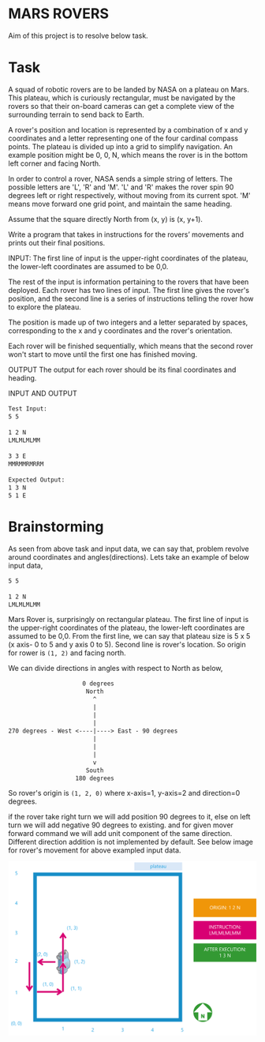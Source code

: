 # MARS ROVERS 
Aim of this project is to resolve below task.

# Task
A squad of robotic rovers are to be landed by NASA on a plateau on Mars. This plateau, which is curiously rectangular, must be navigated by the rovers so that their on-board cameras can get a complete view of the surrounding terrain to send back to Earth. 
 
A rover's position and location is represented by a combination of x and y coordinates and a letter representing one of the four cardinal compass points. The plateau is divided up into a grid to simplify navigation. An example position might be 0, 0, N, which means the rover is in the bottom left corner and facing North. 
 
In order to control a rover, NASA sends a simple string of letters. The possible letters are 'L', 'R' and 'M'. 'L' and 'R' makes the rover spin 90 degrees left or right respectively, without moving from its current spot. 'M' means move forward one grid point, and maintain the same heading. 
 
Assume that the square directly North from (x, y) is (x, y+1). 
 
Write a program that takes in instructions for the rovers’ movements and prints out their final positions. 
 
INPUT: The first line of input is the upper-right coordinates of the plateau, the lower-left coordinates are assumed to be 0,0. 
 
The rest of the input is information pertaining to the rovers that have been deployed. Each rover has two lines of input. The first line gives the rover's position, and the second line is a series of instructions telling the rover how to explore the plateau. 
 
The position is made up of two integers and a letter separated by spaces, corresponding to the x and y coordinates and the rover's orientation. 
 
Each rover will be finished sequentially, which means that the second rover won't start to move until the first one has finished moving. 
 
OUTPUT The output for each rover should be its final coordinates and heading. 
 
INPUT AND OUTPUT 
 
``` text
Test Input:
5 5

1 2 N
LMLMLMLMM

3 3 E
MMRMMRMRRM
 
Expected Output:
1 3 N
5 1 E
```

# Brainstorming

As seen from above task and input data, we can say that, problem revolve around coordinates and angles(directions). Lets take an example of below input data,

``` text
5 5

1 2 N
LMLMLMLMM
```

Mars Rover is, surprisingly on rectangular plateau. The first line of input is the upper-right coordinates of the plateau, the lower-left coordinates are assumed to be 0,0.
From the first line, we can say that plateau size is 5 x 5 (x axis- 0 to 5 and y axis 0 to 5). Second line is rover's location. So origin for rower is `(1, 2)` and facing north.

We can divide directions in angles with respect to North as below,
``` text
                     0 degrees
                      North
                        ^
                        |
                        |
                        |
270 degrees - West <----|----> East - 90 degrees
                        |
                        |
                        |
                        v
                      South
                   180 degrees
```

So rover's origin is `(1, 2, 0)` where x-axis=1, y-axis=2 and direction=0 degrees.

if the rover take right turn we will add position 90 degrees to it, else on left turn we will add negative 90 degrees to existing. and for given mover forward command we will add unit component of the same direction. Different direction addition is not implemented by default. See below image for rover's movement for above exampled input data.

![Rover](assets\rover.png "Rover movement")
